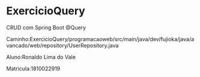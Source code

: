 # ExercicioQuery
CRUD com Spring Boot @Query

Caminho:ExercicioQuery/programacaoweb/src/main/java/dev/fujioka/java/avancado/web/repository/UserRepository.java

Aluno:Ronaldo Lima do Vale

Matricula:1810022919
